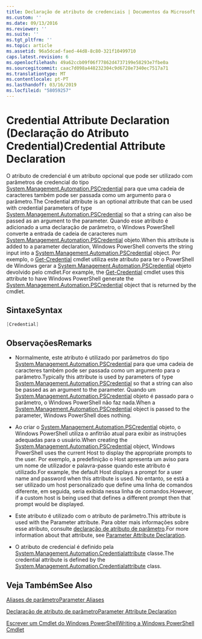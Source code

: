 ```yaml
---
title: Declaração de atributo de credenciais | Documentos da Microsoft
ms.custom: ''
ms.date: 09/13/2016
ms.reviewer: ''
ms.suite: ''
ms.tgt_pltfrm: ''
ms.topic: article
ms.assetid: 96a5dcad-faed-44d8-8c80-321f10499710
caps.latest.revision: 6
ms.openlocfilehash: 49a62ccb09f06f77862d4737199e58293e7fbe0a
ms.sourcegitcommit: caac7d098a448232304c9d6728e7340ec7517a71
ms.translationtype: MT
ms.contentlocale: pt-PT
ms.lasthandoff: 03/16/2019
ms.locfileid: "58059257"
---
```

# <a name="credential-attribute-declaration"></a><span data-ttu-id="0bec3-102">Credential Attribute Declaration (Declaração do Atributo Credential)</span><span class="sxs-lookup"><span data-stu-id="0bec3-102">Credential Attribute Declaration</span></span>

<span data-ttu-id="0bec3-103">O atributo de credencial é um atributo opcional que pode ser utilizado com parâmetros de credencial do tipo [System.Management.Automation.PSCredential](/dotnet/api/System.Management.Automation.PSCredential) para que uma cadeia de caracteres também pode ser passada como um argumento para o parâmetro.</span><span class="sxs-lookup"><span data-stu-id="0bec3-103">The Credential attribute is an optional attribute that can be used with credential parameters of type [System.Management.Automation.PSCredential](/dotnet/api/System.Management.Automation.PSCredential) so that a string can also be passed as an argument to the parameter.</span></span> <span data-ttu-id="0bec3-104">Quando esse atributo é adicionado a uma declaração de parâmetro, o Windows PowerShell converte a entrada de cadeia de caracteres num [System.Management.Automation.PSCredential](/dotnet/api/System.Management.Automation.PSCredential) objeto.</span><span class="sxs-lookup"><span data-stu-id="0bec3-104">When this attribute is added to a parameter declaration, Windows PowerShell converts the string input into a [System.Management.Automation.PSCredential](/dotnet/api/System.Management.Automation.PSCredential) object.</span></span> <span data-ttu-id="0bec3-105">Por exemplo, o [Get-Credential](/powershell/module/Microsoft.PowerShell.Security/Get-Credential) cmdlet utiliza este atributo para ter o PowerShell de Windows gerar a [System.Management.Automation.PSCredential](/dotnet/api/System.Management.Automation.PSCredential) objeto devolvido pelo cmdlet.</span><span class="sxs-lookup"><span data-stu-id="0bec3-105">For example, the [Get-Credential](/powershell/module/Microsoft.PowerShell.Security/Get-Credential) cmdlet uses this attribute to have Windows PowerShell generate the [System.Management.Automation.PSCredential](/dotnet/api/System.Management.Automation.PSCredential) object that is returned by the cmdlet.</span></span>

## <a name="syntax"></a><span data-ttu-id="0bec3-106">Sintaxe</span><span class="sxs-lookup"><span data-stu-id="0bec3-106">Syntax</span></span>

```csharp
[Credential]
```

## <a name="remarks"></a><span data-ttu-id="0bec3-107">Observações</span><span class="sxs-lookup"><span data-stu-id="0bec3-107">Remarks</span></span>

- <span data-ttu-id="0bec3-108">Normalmente, este atributo é utilizado por parâmetros do tipo [System.Management.Automation.PSCredential](/dotnet/api/System.Management.Automation.PSCredential) para que uma cadeia de caracteres também pode ser passada como um argumento para o parâmetro.</span><span class="sxs-lookup"><span data-stu-id="0bec3-108">Typically this attribute is used by parameters of type [System.Management.Automation.PSCredential](/dotnet/api/System.Management.Automation.PSCredential) so that a string can also be passed as an argument to the parameter.</span></span> <span data-ttu-id="0bec3-109">Quando um [System.Management.Automation.PSCredential](/dotnet/api/System.Management.Automation.PSCredential) objeto é passado para o parâmetro, o Windows PowerShell não faz nada.</span><span class="sxs-lookup"><span data-stu-id="0bec3-109">When a [System.Management.Automation.PSCredential](/dotnet/api/System.Management.Automation.PSCredential) object is passed to the parameter, Windows PowerShell does nothing.</span></span>

- <span data-ttu-id="0bec3-110">Ao criar o [System.Management.Automation.PSCredential](/dotnet/api/System.Management.Automation.PSCredential) objeto, o Windows PowerShell utiliza o anfitrião atual para exibir as instruções adequadas para o usuário.</span><span class="sxs-lookup"><span data-stu-id="0bec3-110">When creating the [System.Management.Automation.PSCredential](/dotnet/api/System.Management.Automation.PSCredential) object, Windows PowerShell uses the current Host to display the appropriate prompts to the user.</span></span> <span data-ttu-id="0bec3-111">Por exemplo, a predefinição o Host apresenta um aviso para um nome de utilizador e palavra-passe quando este atributo é utilizado.</span><span class="sxs-lookup"><span data-stu-id="0bec3-111">For example, the default Host displays a prompt for a user name and password when this attribute is used.</span></span> <span data-ttu-id="0bec3-112">No entanto, se está a ser utilizado um host personalizado que define uma linha de comandos diferente, em seguida, seria exibida nessa linha de comandos.</span><span class="sxs-lookup"><span data-stu-id="0bec3-112">However, if a custom host is being used that defines a different prompt then that prompt would be displayed.</span></span>

- <span data-ttu-id="0bec3-113">Este atributo é utilizado com o atributo de parâmetro.</span><span class="sxs-lookup"><span data-stu-id="0bec3-113">This attribute is used with the Parameter attribute.</span></span> <span data-ttu-id="0bec3-114">Para obter mais informações sobre esse atributo, consulte [declaração de atributo de parâmetro](./parameter-attribute-declaration.md).</span><span class="sxs-lookup"><span data-stu-id="0bec3-114">For more information about that attribute, see [Parameter Attribute Declaration](./parameter-attribute-declaration.md).</span></span>

- <span data-ttu-id="0bec3-115">O atributo de credencial é definido pela [System.Management.Automation.Credentialattribute](/dotnet/api/System.Management.Automation.CredentialAttribute) classe.</span><span class="sxs-lookup"><span data-stu-id="0bec3-115">The credential attribute is defined by the [System.Management.Automation.Credentialattribute](/dotnet/api/System.Management.Automation.CredentialAttribute) class.</span></span>

## <a name="see-also"></a><span data-ttu-id="0bec3-116">Veja Também</span><span class="sxs-lookup"><span data-stu-id="0bec3-116">See Also</span></span>

[<span data-ttu-id="0bec3-117">Aliases de parâmetro</span><span class="sxs-lookup"><span data-stu-id="0bec3-117">Parameter Aliases</span></span>](./parameter-aliases.md)

[<span data-ttu-id="0bec3-118">Declaração de atributo de parâmetro</span><span class="sxs-lookup"><span data-stu-id="0bec3-118">Parameter Attribute Declaration</span></span>](./parameter-attribute-declaration.md)

[<span data-ttu-id="0bec3-119">Escrever um Cmdlet do Windows PowerShell</span><span class="sxs-lookup"><span data-stu-id="0bec3-119">Writing a Windows PowerShell Cmdlet</span></span>](./writing-a-windows-powershell-cmdlet.md)
